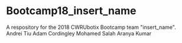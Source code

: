 # Bootcamp18_insert_name
A respository for the 2018 CWRUbotix Bootcamp team "insert_name".
Andrei Tiu
Adam Cordingley
Mohamed Salah
Aranya Kumar
